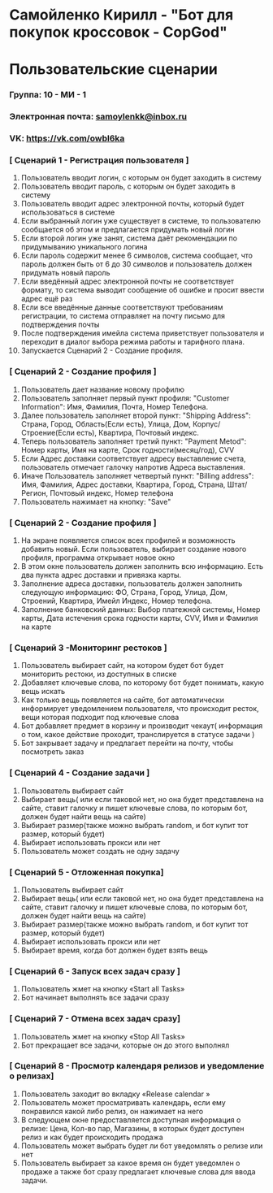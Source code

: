 # Самойленко Кирилл - "Бот для покупок кроссовок - CopGod"
# Пользовательские сценарии

### Группа: 10 - МИ - 1
### Электронная почта: samoylenkk@inbox.ru
### VK: https://vk.com/owbl6ka

### [ Сценарий 1 - Регистрация пользователя ]

1. Пользователь вводит логин, с которым он будет заходить в систему
2. Пользователь вводит пароль, с которым он будет заходить в систему
3. Пользователь вводит адрес электронной почты, который будет использоваться в системе
4. Если выбранный логин уже существует в системе, то пользователю сообщается об этом и предлагается придумать новый логин
5. Если второй логин уже занят, система даёт рекомендации по придумыванию уникального логина
6. Если пароль содержит менее 6 символов, система сообщает, что пароль должен быть от 6 до 30 символов и пользователь должен придумать новый пароль
7. Если введённый адрес электронной почты не соответствует формату, то система выводит сообщение об ошибке и просит ввести адрес ещё раз
8. Если все введённые данные соответствуют требованиям регистрации, то система отправляет на почту письмо для подтверждения почты
9. После подтверждения имейла система приветствует пользователя и переходит в диалог выбора режима работы и тарифного плана.
10. Запускается Сценарий 2 - Создание профиля.


### [ Сценарий 2 - Создание профиля ]

1. Пользователь дает название новому профилю
2. Пользователь заполняет первый пункт профиля: "Customer Information": Имя, Фамилия, Почта, Номер Телефона.
3. Далее пользователь заполняет второй пункт: "Shipping Address": Страна, Город, Область(Если есть), Улица, Дом, Корпус/ Строение(Если есть), Квартира, Почтовый индекс.
4. Теперь пользователь заполняет третий пункт: "Payment Metod": Номер карты, Имя на карте, Срок годности(месяц/год), CVV
5. Если Адрес доставки соответствует адресу выставление счета, пользователь отмечает галочку напротив Адреса выставления.
6. Иначе Пользователь заполняет четвертый пункт: "Billing address": Имя, Фамилия, Адрес доставки, Квартира, Город, Страна, Штат/Регион, Почтовый индекс, Номер телефона 
7. Пользователь нажимает на кнопку: "Save"

### [ Сценарий 2 - Создание профиля ]

1. На экране появляется список всех профилей и возможность добавить новый. Если пользователь, выбирает создание нового профиля, программа открывает новое окно
2. В этом окне пользователь должен заполнить всю информацию. Есть два пункта адрес доставки и привязка карты. 
3. Заполнение адреса доставки, пользователь должен заполнить следующую информацию: ФО, Страна, Город, Улица, Дом, Строений, Квартира, Имейл Индекс, Номер телефона.
4. Заполнение банковский данных: Выбор платежной системы, Номер карты, Дата истечения срока годности карты, CVV,  Имя и Фамилия на карте

### [ Сценарий 3 -Мониторинг рестоков ]

1. Пользователь выбирает сайт, на котором будет бот будет мониторить рестоки, из доступных в списке
2. Добавляет ключевые слова, по которому бот будет понимать, какую вещь искать
3. Как только вещь появляется на сайте, бот автоматически информирует уведомлением пользователя, что происходит ресток, вещи которая подходит под ключевые слова
4. Бот добавляет предмет в корзину и производит чекаут( информация о том, какое действие проходит, транслируется в статусе задачи )
5. Бот закрывает задачу и предлагает перейти на почту, чтобы посмотреть заказ

### [ Сценарий 4 - Создание задачи ]

1. Пользователь выбирает сайт
2. Выбирает вещь( или если таковой нет, но она будет представлена на сайте, ставит галочку и пишет ключевые слова, по которым бот, должен будет найти вещь на сайте)
3. Выбирает размер(также можно выбрать random, и бот купит тот размер, который будет)
4. Выбирает использовать прокси или нет
5. Пользователь может создать не одну задачу


### [ Сценарий 5 - Отложенная покупка]

1. Пользователь выбирает сайт
2. Выбирает вещь( или если таковой нет, но она будет представлена на сайте, ставит галочку и пишет ключевые слова, по которым бот, должен будет найти вещь на сайте)
3. Выбирает размер(также можно выбрать random, и бот купит тот размер, который будет)
4. Выбирает использовать прокси или нет
5. Выбирает время, когда бот должен будет взять вещь


### [ Сценарий 6 - Запуск всех задач сразу ]

1. Пользователь жмет на кнопку «Start all Tasks»
2. Бот начинает выполнять все задачи сразу


### [ Сценарий 7 - Отмена всех задач сразу]

1. Пользователь жмет на кнопку «Stop All Tasks» 
2. Бот прекращает все задачи, которые он до этого выполнял


### [ Сценарий 8 - Просмотр календаря релизов и уведомление о релизах]

1. Пользователь заходит во вкладку «Release calendar »
2. Пользователь может просматривать календарь, если ему понравился какой либо релиз, он нажимает на него
3. В следующем окне предоставляется доступная информация о релизе: Цена, Кол-во пар, Магазины, в которых будет доступен релиз и как будет происходить продажа
4. Пользователь может выбрать будет ли бот уведомлять о релизе или нет
5. Пользователь выбирает за какое время он будет уведомлен о продаже а также бот сразу предлагает ключевые слова для ввода задачи.




